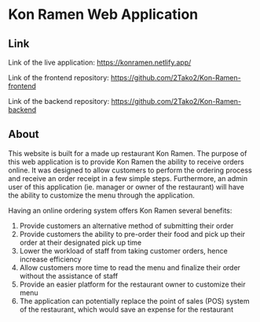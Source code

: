 # Kon Ramen Web Application

## Link

Link of the live application: https://konramen.netlify.app/

Link of the frontend repository: https://github.com/2Tako2/Kon-Ramen-frontend

Link of the backend repository: https://github.com/2Tako2/Kon-Ramen-backend

## About
This website is built for a made up restaurant Kon Ramen. The purpose of this web application is to provide Kon Ramen the ability to receive orders online. It was designed to allow customers to perform the ordering process and receive an order receipt in a few simple steps. Furthermore, an admin user of this application (ie. manager or owner of the restaurant) will have the ability to customize the menu through the application.

Having an online ordering system offers Kon Ramen several benefits:
1. Provide customers an alternative method of submitting their order
2. Provide customers the ability to pre-order their food and pick up their order at their designated pick up time
3. Lower the workload of staff from taking customer orders, hence increase efficiency
4. Allow customers more time to read the menu and finalize their order without the assistance of staff
5. Provide an easier platform for the restaurant owner to customize their menu
6. The application can potentially replace the point of sales (POS) system of the restaurant, which would save an expense for the restaurant
